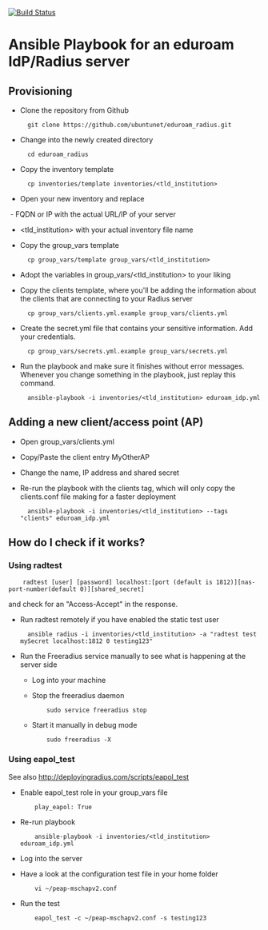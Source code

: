 [![Build Status](https://travis-ci.org/ubuntunet/eduroam_idp.png?branch=master)](https://travis-ci.org/ubuntunet/eduroam_idp)

# Ansible Playbook for an eduroam IdP/Radius server

## Provisioning

- Clone the repository from Github

        git clone https://github.com/ubuntunet/eduroam_radius.git

- Change into the newly created directory

        cd eduroam_radius

- Copy the inventory template

        cp inventories/template inventories/<tld_institution>


- Open your new inventory and replace

  - FQDN or IP with the actual URL/IP of your server
  - <tld_institution> with your actual inventory file name

- Copy the group_vars template

        cp group_vars/template group_vars/<tld_institution>

- Adopt the variables in group_vars/<tld_institution> to your liking

- Copy the clients template, where you'll be adding the information about the clients that are connecting to your Radius server

        cp group_vars/clients.yml.example group_vars/clients.yml

- Create the secret.yml file that contains your sensitive information. Add your credentials.

        cp group_vars/secrets.yml.example group_vars/secrets.yml

- Run the playbook and make sure it finishes without error messages. Whenever you change something in the playbook, just replay this command.

        ansible-playbook -i inventories/<tld_institution> eduroam_idp.yml

## Adding a new client/access point (AP)

- Open group_vars/clients.yml
- Copy/Paste the client entry MyOtherAP
- Change the name, IP address and shared secret
- Re-run the playbook with the clients tag, which will only copy the clients.conf file making for a faster deployment

        ansible-playbook -i inventories/<tld_institution> --tags "clients" eduroam_idp.yml


## How do I check if it works?

### Using radtest

        radtest [user] [password] localhost:[port (default is 1812)][nas-port-number(default 0)][shared_secret]

and check for an "Access-Accept" in the response.

- Run radtest remotely if you have enabled the static test user

        ansible radius -i inventories/<tld_institution> -a "radtest test mySecret localhost:1812 0 testing123"

- Run the Freeradius service manually to see what is happening at the server side

  - Log into your machine
  - Stop the freeradius daemon

            sudo service freeradius stop 
  - Start it manually in debug mode

            sudo freeradius -X

### Using eapol_test

See also http://deployingradius.com/scripts/eapol_test

- Enable eapol_test role in your group_vars file

          play_eapol: True

- Re-run playbook

          ansible-playbook -i inventories/<tld_institution> eduroam_idp.yml          

- Log into the server
- Have a look at the configuration test file in your home folder

          vi ~/peap-mschapv2.conf

- Run the test

          eapol_test -c ~/peap-mschapv2.conf -s testing123


